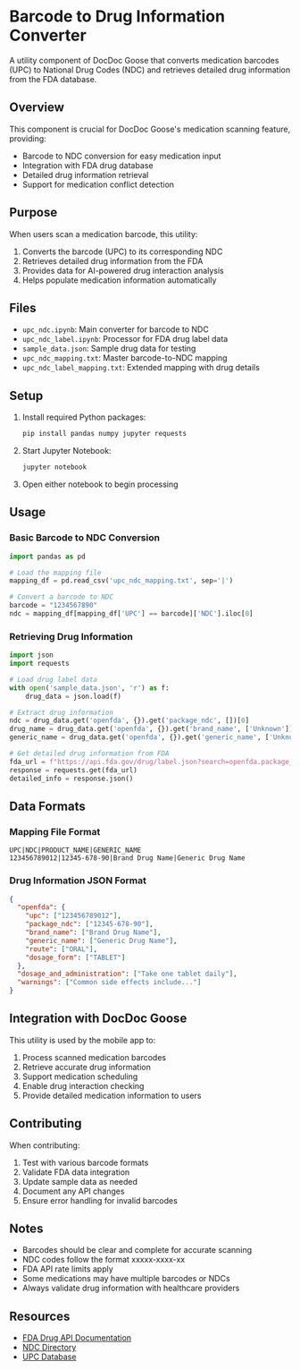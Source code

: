 # Barcode to Drug Information Converter

A utility component of DocDoc Goose that converts medication barcodes (UPC) to National Drug Codes (NDC) and retrieves detailed drug information from the FDA database.

## Overview

This component is crucial for DocDoc Goose's medication scanning feature, providing:

- Barcode to NDC conversion for easy medication input
- Integration with FDA drug database
- Detailed drug information retrieval
- Support for medication conflict detection

## Purpose

When users scan a medication barcode, this utility:

1. Converts the barcode (UPC) to its corresponding NDC
2. Retrieves detailed drug information from the FDA
3. Provides data for AI-powered drug interaction analysis
4. Helps populate medication information automatically

## Files

- `upc_ndc.ipynb`: Main converter for barcode to NDC
- `upc_ndc_label.ipynb`: Processor for FDA drug label data
- `sample_data.json`: Sample drug data for testing
- `upc_ndc_mapping.txt`: Master barcode-to-NDC mapping
- `upc_ndc_label_mapping.txt`: Extended mapping with drug details

## Setup

1. Install required Python packages:

   ```bash
   pip install pandas numpy jupyter requests
   ```

2. Start Jupyter Notebook:

   ```bash
   jupyter notebook
   ```

3. Open either notebook to begin processing

## Usage

### Basic Barcode to NDC Conversion

```python
import pandas as pd

# Load the mapping file
mapping_df = pd.read_csv('upc_ndc_mapping.txt', sep='|')

# Convert a barcode to NDC
barcode = "1234567890"
ndc = mapping_df[mapping_df['UPC'] == barcode]['NDC'].iloc[0]
```

### Retrieving Drug Information

```python
import json
import requests

# Load drug label data
with open('sample_data.json', 'r') as f:
    drug_data = json.load(f)

# Extract drug information
ndc = drug_data.get('openfda', {}).get('package_ndc', [])[0]
drug_name = drug_data.get('openfda', {}).get('brand_name', ['Unknown'])[0]
generic_name = drug_data.get('openfda', {}).get('generic_name', ['Unknown'])[0]

# Get detailed drug information from FDA
fda_url = f"https://api.fda.gov/drug/label.json?search=openfda.package_ndc:{ndc}"
response = requests.get(fda_url)
detailed_info = response.json()
```

## Data Formats

### Mapping File Format

```
UPC|NDC|PRODUCT_NAME|GENERIC_NAME
123456789012|12345-678-90|Brand Drug Name|Generic Drug Name
```

### Drug Information JSON Format

```json
{
  "openfda": {
    "upc": ["123456789012"],
    "package_ndc": ["12345-678-90"],
    "brand_name": ["Brand Drug Name"],
    "generic_name": ["Generic Drug Name"],
    "route": ["ORAL"],
    "dosage_form": ["TABLET"]
  },
  "dosage_and_administration": ["Take one tablet daily"],
  "warnings": ["Common side effects include..."]
}
```

## Integration with DocDoc Goose

This utility is used by the mobile app to:

1. Process scanned medication barcodes
2. Retrieve accurate drug information
3. Support medication scheduling
4. Enable drug interaction checking
5. Provide detailed medication information to users

## Contributing

When contributing:

1. Test with various barcode formats
2. Validate FDA data integration
3. Update sample data as needed
4. Document any API changes
5. Ensure error handling for invalid barcodes

## Notes

- Barcodes should be clear and complete for accurate scanning
- NDC codes follow the format xxxxx-xxxx-xx
- FDA API rate limits apply
- Some medications may have multiple barcodes or NDCs
- Always validate drug information with healthcare providers

## Resources

- [FDA Drug API Documentation](https://open.fda.gov/apis/drug/)
- [NDC Directory](https://www.fda.gov/drugs/drug-approvals-and-databases/national-drug-code-directory)
- [UPC Database](https://www.gs1.org/standards/barcodes)
